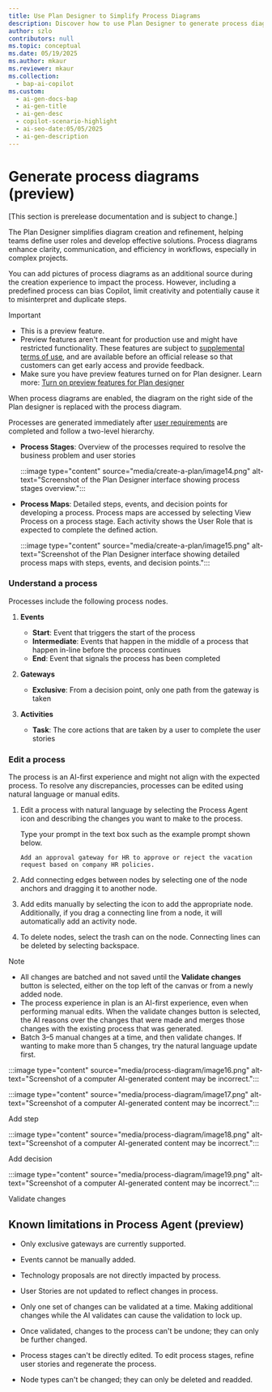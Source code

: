 ```yaml
---
title: Use Plan Designer to Simplify Process Diagrams
description: Discover how to use Plan Designer to generate process diagrams that enhance clarity and efficiency in complex workflows.
author: szlo
contributors: null
ms.topic: conceptual
ms.date: 05/19/2025
ms.author: mkaur
ms.reviewer: mkaur
ms.collection:
  - bap-ai-copilot
ms.custom:
  - ai-gen-docs-bap
  - ai-gen-title
  - ai-gen-desc
  - copilot-scenario-highlight
  - ai-seo-date:05/05/2025
  - ai-gen-description
---
```


# Generate process diagrams (preview)

[This section is prerelease documentation and is subject to change.]

The Plan Designer simplifies diagram creation and refinement, helping teams define user roles and develop effective solutions. Process diagrams enhance clarity, communication, and efficiency in workflows, especially in complex projects.

You can add pictures of process diagrams as an additional source during the creation experience to impact the process. However, including a predefined process can bias Copilot, limit creativity and potentially cause it to misinterpret and duplicate steps.

> [!IMPORTANT]
> - This is a preview feature.
> - Preview features aren't meant for production use and might have restricted functionality. These features are subject to [supplemental terms of use](https://go.microsoft.com/fwlink/?linkid=2189520), and are available before an official release so that customers can get early access and provide feedback.
> - Make sure you have preview features turned on for Plan designer. Learn more: [Turn on preview features for Plan designer](plan-designer.md#turn-on-preview-features-for-plan-designer)

When process diagrams are enabled, the diagram on the right side of the Plan designer is replaced with the process diagram.

Processes are generated immediately after [user requirements](create-plan.md#generate-user-requirements) are completed and follow a two-level hierarchy.

- **Process Stages**: Overview of the processes required to resolve the business problem and user stories

   :::image type="content" source="media/create-a-plan/image14.png" alt-text="Screenshot of the Plan Designer interface showing process stages overview.":::

- **Process Maps**: Detailed steps, events, and decision points for developing a process. Process maps are accessed by selecting View Process on a process stage. Each activity shows the User Role that is expected to complete the defined action.

   :::image type="content" source="media/create-a-plan/image15.png" alt-text="Screenshot of the Plan Designer interface showing detailed process maps with steps, events, and decision points.":::

### Understand a process

Processes include the following process nodes.

1. **Events** 
   - **Start**: Event that triggers the start of the process  
   - **Intermediate**: Events that happen in the middle of a process that happen in-line before the process continues  
   - **End**: Event that signals the process has been completed  

1. **Gateways**  
   - **Exclusive**: From a decision point, only one path from the gateway is taken  

1. **Activities**
   - **Task**: The core actions that are taken by a user to complete the user stories  

### Edit a process

The process is an AI-first experience and might not align with the expected process. To resolve any discrepancies, processes can be edited using natural language or manual edits.

1. Edit a process with natural language by selecting the Process Agent icon and describing the changes you want to make to the process.

     Type your prompt in the text box such as the example prompt shown below.

     ```copilot-prompt
    Add an approval gateway for HR to approve or reject the vacation request based on company HR policies.
    ```

1. Add connecting edges between nodes by selecting one of the node anchors and dragging it to another node.

1. Add edits manually by selecting the icon to add the appropriate node. Additionally, if you drag a connecting line from a node, it will automatically add an activity node.

1. To delete nodes, select the trash can on the node. Connecting lines can be deleted by selecting backspace.

> [!NOTE]
> - All changes are batched and not saved until the **Validate changes** button is selected, either on the top left of the canvas or from a newly added node.
> - The process experience in plan is an AI-first experience, even when performing manual edits. When the validate changes button is selected, the AI reasons over the changes that were made and merges those changes with the existing process that was generated.
> - Batch 3–5 manual changes at a time, and then validate changes. If wanting to make more than 5 changes, try the natural language update first.

:::image type="content" source="media/process-diagram/image16.png" alt-text="Screenshot of a computer AI-generated content may be incorrect.":::

:::image type="content" source="media/process-diagram/image17.png" alt-text="Screenshot of a computer AI-generated content may be incorrect.":::

Add step

:::image type="content" source="media/process-diagram/image18.png" alt-text="Screenshot of a computer AI-generated content may be incorrect.":::

Add decision

:::image type="content" source="media/process-diagram/image19.png" alt-text="Screenshot of a computer AI-generated content may be incorrect.":::

Validate changes 

## Known limitations in Process Agent (preview)

- Only exclusive gateways are currently supported.

- Events cannot be manually added.

- Technology proposals are not directly impacted by process.

- User Stories are not updated to reflect changes in process.

- Only one set of changes can be validated at a time. Making additional changes while the AI validates can cause the validation to lock up.

- Once validated, changes to the process can't be undone; they can only be further changed.

- Process stages can't be directly edited. To edit process stages, refine user stories and regenerate the process.

- Node types can't be changed; they can only be deleted and readded.
